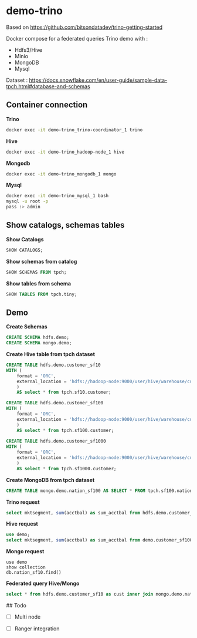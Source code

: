 # demo-trino

Based on https://github.com/bitsondatadev/trino-getting-started

Docker compose for a federated queries Trino demo with :

- Hdfs3/Hive
- Minio
- MongoDB
- Mysql

Dataset : https://docs.snowflake.com/en/user-guide/sample-data-tpch.html#database-and-schemas

## Container connection

**Trino**

```bash
docker exec -it demo-trino_trino-coordinator_1 trino
```

**Hive**

```bash
docker exec -it demo-trino_hadoop-node_1 hive
```

**Mongodb**

```bash
docker exec -it demo-trino_mongodb_1 mongo
```

**Mysql**

```bash
docker exec -it demo-trino_mysql_1 bash
mysql -u root -p
pass :> admin
```

## Show catalogs, schemas tables  
**Show Catalogs**

```SQL
SHOW CATALOGS;
```

**Show schemas from catalog**

```SQL
SHOW SCHEMAS FROM tpch;
```

**Show tables from schema**

```SQL
SHOW TABLES FROM tpch.tiny;
```

## Demo

**Create Schemas**

```SQL
CREATE SCHEMA hdfs.demo;
CREATE SCHEMA mongo.demo;
```

**Create Hive table from tpch dataset**

```SQL
CREATE TABLE hdfs.demo.customer_sf10
WITH (
    format = 'ORC',
    external_location = 'hdfs://hadoop-node:9000/user/hive/warehouse/customer_sf10'
    )
    AS select * from tpch.sf10.customer;

CREATE TABLE hdfs.demo.customer_sf100
WITH (
    format = 'ORC',
    external_location = 'hdfs://hadoop-node:9000/user/hive/warehouse/customer_sf100'
    )
    AS select * from tpch.sf100.customer;
    
CREATE TABLE hdfs.demo.customer_sf1000
WITH (
    format = 'ORC',
    external_location = 'hdfs://hadoop-node:9000/user/hive/warehouse/customer_sf1000'
    )
    AS select * from tpch.sf1000.customer;
```

**Create MongoDB from tpch dataset**

```SQL
CREATE TABLE mongo.demo.nation_sf100 AS SELECT * FROM tpch.sf100.nation;
```

**Trino request**

```SQL
select mktsegment, sum(acctbal) as sum_acctbal from hdfs.demo.customer_sf100 group by mktsegment order by mktsegment;
```

**Hive request**

```SQL
use demo;
select mktsegment, sum(acctbal) as sum_acctbal from demo.customer_sf100 group by mktsegment order by mktsegment;
```

**Mongo request**

```Mongo
use demo
show collection
db.nation_sf10.find()
```

**Federated query Hive/Mongo**

```SQL
select * from hdfs.demo.customer_sf10 as cust inner join mongo.demo.nation_sf100 as nation on cust.nationkey = nation.nationkey;
```

## Todo

- [ ] Multi node
- [ ] Ranger integration

